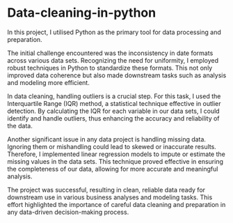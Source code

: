 # Data-cleaning-in-python

In this project, I utilised Python as the primary tool for data processing and preparation.

The initial challenge encountered was the inconsistency in date formats across various data sets. Recognizing the need for uniformity, I employed robust techniques in Python to standardize these formats. This not only improved data coherence but also made downstream tasks such as analysis and modeling more efficient.

In data cleaning, handling outliers is a crucial step. For this task, I used the Interquartile Range (IQR) method, a statistical technique effective in outlier detection. By calculating the IQR for each variable in our data sets, I could identify and handle outliers, thus enhancing the accuracy and reliability of the    data.

Another significant issue in any data project is handling missing data. Ignoring them or mishandling could lead to skewed or inaccurate results. Therefore, I implemented linear regression models to impute or estimate the missing values in the data sets. This technique proved effective in ensuring the completeness of our data, allowing for more accurate and meaningful analysis.

The project was successful, resulting in clean, reliable data ready for downstream use in various business analyses and modeling tasks. This effort highlighted the importance of careful data cleaning and preparation in any data-driven decision-making process.




